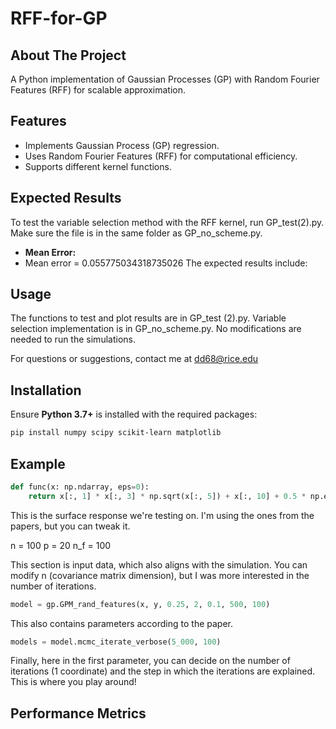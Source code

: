 # RFF-for-GP  

## About The Project  
A Python implementation of Gaussian Processes (GP) with Random Fourier Features (RFF) for scalable approximation.  

## Features  
- Implements Gaussian Process (GP) regression.  
- Uses Random Fourier Features (RFF) for computational efficiency.  
- Supports different kernel functions.  
## Expected Results
To test the variable selection method with the RFF kernel, run GP_test(2).py. Make sure the file is in the same folder as GP_no_scheme.py.
- **Mean Error:**
- Mean error = 0.055775034318735026
The expected results include:
## Usage
The functions to test and plot results are in GP_test (2).py.
Variable selection implementation is in GP_no_scheme.py.
No modifications are needed to run the simulations.


For questions or suggestions, contact me at dd68@rice.edu 
## Installation  
Ensure **Python 3.7+** is installed with the required packages:  
```bash
pip install numpy scipy scikit-learn matplotlib
```

## Example  
```python
def func(x: np.ndarray, eps=0):
    return x[:, 1] * x[:, 3] * np.sqrt(x[:, 5]) + x[:, 10] + 0.5 * np.exp(x[:, 11]) + eps
```
This is the surface response we're testing on. I'm using the ones from the papers, but you can tweak it.

n = 100
p = 20
n_f = 100

This section is input data, which also aligns with the simulation. You can modify n (covariance matrix dimension), but I was more interested in the number of iterations.


```python
model = gp.GPM_rand_features(x, y, 0.25, 2, 0.1, 500, 100)
```

This also contains parameters according to the paper.

```python
models = model.mcmc_iterate_verbose(5_000, 100)
```

Finally, here in the first parameter, you can decide on the number of iterations (1 coordinate) and the step in which the iterations are explained. This is where you play around!
## Performance Metrics

